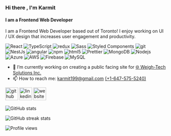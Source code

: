 ### Hi there , I'm Karmit
#### I am a Frontend Web Developer
I am a Frontend Web Developer based out of Toronto! I enjoy working on UI / UX design that increases user engagement and productivity. 

<img alt="React" src="https://img.shields.io/badge/-React-45b8d8?style=for-the-badge&logo=react&logoColor=white" />  <img alt="TypeScript" src="https://img.shields.io/badge/-TypeScript-007ACC?style=for-the-badge&logo=typescript&logoColor=white" />
  <img alt="redux" src="https://img.shields.io/badge/-Redux-764ABC?style=for-the-badge&logo=redux&logoColor=white" />
  <img alt="Sass" src="https://img.shields.io/badge/-Sass-CC6699?style=for-the-badge&logo=sass&logoColor=white" />
  <img alt="Styled Components" src="https://img.shields.io/badge/-Styled_Components-db7092?style=for-the-badge&logo=styled-components&logoColor=white" />
  <img alt="git" src="https://img.shields.io/badge/-Git-F05032?style=for-the-badge&logo=git&logoColor=white" />
  <img alt="NestJs" src="https://img.shields.io/badge/-NestJs-ea2845?style=for-the-badge&logo=nestjs&logoColor=white" />
  <img alt="angular" src="https://img.shields.io/badge/-Angular-DD0031?style=for-the-badge&logo=angular&logoColor=white" />
  <img alt="npm" src="https://img.shields.io/badge/-NPM-CB3837?style=for-the-badge&logo=npm&logoColor=white" />
  <img alt="html5" src="https://img.shields.io/badge/-HTML5-E34F26?style=for-the-badge&logo=html5&logoColor=white" />
  <img alt="Prettier" src="https://img.shields.io/badge/-Prettier-F7B93E?style=for-the-badge&logo=prettier&logoColor=white" />
  <img alt="MongoDB" src="https://img.shields.io/badge/-MongoDB-13aa52?style=for-the-badge&logo=mongodb&logoColor=white" />
  <img alt="Nodejs" src="https://img.shields.io/badge/-Nodejs-43853d?style=for-the-badge&logo=Node.js&logoColor=white" />
  <img alt="Azure" src="https://img.shields.io/badge/-Azure-0078D4?style=for-the-badge&logo=microsoftazure" />
  <img alt="AWS" src="https://img.shields.io/badge/-AWS-232F3E?style=for-the-badge&logo=amazonaws&logoColor=white" />
  <img alt="Firebase" src="https://img.shields.io/badge/-Firebase-FFCA28?style=for-the-badge&logo=firebase&logoColor=white" />
  <img alt="MySQL" src="https://img.shields.io/badge/-MySQL-4479A1?style=for-the-badge&logo=mysql&logoColor=white" />

- 🔭 I’m currently working on creating a public facing site for <a href="[weightechsolutions.ca](https://weightechsolutions.ca/)" target="_self">🌐 Weigh-Tech Solutions Inc.</a>
- 📫 How to reach me: karmit199@gmail.com <a href="tel:6475755240">(+1-647-575-5240)</a>


[<img src='https://cdn.jsdelivr.net/npm/simple-icons@3.0.1/icons/github.svg' alt='github' height='40'>](https://github.com/KarmitP98)  [<img src='https://cdn.jsdelivr.net/npm/simple-icons@3.0.1/icons/linkedin.svg' alt='linkedin' height='40'>](https://www.linkedin.com/in/https://www.linkedin.com/in/karmitpatel//)  [<img src='https://cdn.jsdelivr.net/npm/simple-icons@3.0.1/icons/icloud.svg' alt='website' height='40'>](https://www.karmitp.com)  

<!-- <a href='https://docs.github.com/en/developers'><img src='https://raw.githubusercontent.com/acervenky/animated-github-badges/master/assets/devbadge.gif' width='40' height='40'></a> <a href='https://stars.github.com/'><img src='https://raw.githubusercontent.com/acervenky/animated-github-badges/master/assets/starbadge.gif' width='35' height='35'></a>  -->

<!-- [![trophy](https://github-profile-trophy.vercel.app/?username=KarmitP98)](https://github.com/ryo-ma/github-profile-trophy) -->

![GitHub stats](https://github-readme-stats.vercel.app/api?username=KarmitP98&show_icons=true&count_private=true)  

![GitHub streak stats](https://streak-stats.demolab.com/?user=KarmitP98)  

![Profile views](https://gpvc.arturio.dev/KarmitP98)  
